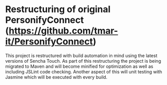 # Restructuring of original PersonifyConnect (https://github.com/tmar-it/PersonifyConnect)

This project is restructured with build automation in mind using the latest versions
of Sencha Touch. As part of this restructuring the project is being
migrated to Maven and will become minified for optimization as well as including
JSLint code checking. Another aspect of this will unit testing with Jasmine which
 will be executed with every build. 